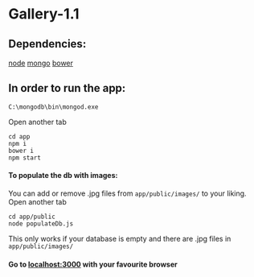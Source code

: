 # Gallery-1.1
## Dependencies:
[node](https://nodejs.org/en/)
[mongo](https://www.mongodb.com/)
[bower](https://www.npmjs.com/package/bower)

## In order to run the app:
```
C:\mongodb\bin\mongod.exe
```
Open another tab
```
cd app
npm i
bower i
npm start
```

#### To populate the db with images:
You can add or remove .jpg files from `app/public/images/` to your liking.
Open another tab
```
cd app/public
node populateDb.js
```
This only works if your database is empty and there are .jpg files in `app/public/images/`

#### Go to [localhost:3000](http://localhost:3000) with your favourite browser